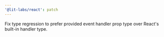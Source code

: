 ```yaml
---
'@lit-labs/react': patch
---
```


Fix type regression to prefer provided event handler prop type over React's built-in handler type.
